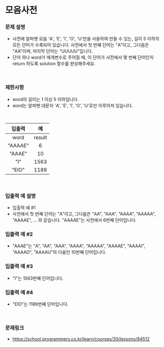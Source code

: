 # 모음사전

### 문제 설명
- 사전에 알파벳 모음 'A', 'E', 'I', 'O', 'U'만을 사용하여 만들 수 있는, 길이 5 이하의 모든 단어가 수록되어 있습니다. 사전에서 첫 번째 단어는 "A"이고, 그다음은 "AA"이며, 마지막 단어는 "UUUUU"입니다.
- 단어 하나 word가 매개변수로 주어질 때, 이 단어가 사전에서 몇 번째 단어인지 return 하도록 solution 함수를 완성해주세요.

<br>

### 제한사항
- word의 길이는 1 이상 5 이하입니다.
- word는 알파벳 대문자 'A', 'E', 'I', 'O', 'U'로만 이루어져 있습니다.

<br>

|입출력|예|
|:---:|:---:|
|word|result|
|"AAAAE"|6|
|"AAAE"|10|
|"I"|1563|
|"EIO"|1189|

<br>

### 입출력 예 설명
- 입출력 예 #1
- 사전에서 첫 번째 단어는 "A"이고, 그다음은 "AA", "AAA", "AAAA", "AAAAA", "AAAAE", ... 와 같습니다. "AAAAE"는 사전에서 6번째 단어입니다.

### 입출력 예 #2
- "AAAE"는 "A", "AA", "AAA", "AAAA", "AAAAA", "AAAAE", "AAAAI", "AAAAO", "AAAAU"의 다음인 10번째 단어입니다.

### 입출력 예 #3
- "I"는 1563번째 단어입니다.

### 입출력 예 #4
- "EIO"는 1189번째 단어입니다.

<br>

### 문제링크
- https://school.programmers.co.kr/learn/courses/30/lessons/84512